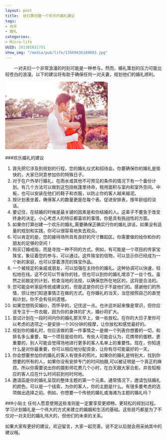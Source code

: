 ```yaml
--- 
layout: post
title:  给打算创建一个欢乐的婚礼建议
tags: 
- 欢乐
- 婚礼
categories:
- Micro-life
UUID: 201301031751
show_img: "/media/pub/life/13569436189893.jpg"
---
```


  　　一对夫妇一个非常浪漫的时刻可能是一种参与。然而，婚礼策划的压力可能比较苍白的浪漫。以下的建议将有助于确保任何一对夫妻，规划他们的婚礼顺利。

<img src="/media/pub/life/13569436189893.jpg" width="330px" alt="婚纱照" class="img-center"></img>

###欢乐婚礼的建议
<ol>
<li>
首先把它涉及到规划的行程，您的婚礼仪式和招待会。你要确保你的婚礼是愉快的，大家已同意参加你的特殊日子。
</li>
<li>
对于在户外举行婚礼，在雨水或其他不可预见的条件的情况下有一个备份计划。有几个方法可以做到这包括帐篷里待命，租用面积与室内和室外空间。中板，也可以安装在他们的鞋子和衣服，以防止你的客人越来越泥。
</li>
<li>
按计划表坐着，确保客人的数量更是在每个表。促进安排表，按年龄组的谈话。
</li>
<li>
要记住，在结婚的时候是最关键的因素是和你结婚的人。这辈子不要急于改变终身的决定。小心考虑人的特征都喜欢的事情，你是具有挑战性的方面。
</li>
<li>
如果你打算创建一个欢乐的婚礼,需要确保正确实行你的婚礼讲话，如果没有适量的规划和实践，你可以很容易地失去观众。
</li>
<li>
可以肯定的是，您的接待场所具有良好的尺寸舞蹈区。你需要做的给你和你的朋友的足够的空间！
</li>
<li>
购买订婚戒指，而是寻找一种不同的方式。例如，有可能是一个项目的传家宝珠宝，象征着您的参与，可以通过。这件珠宝的信物，可以显示你已经成为一个新的家庭，也可以穿着漂亮的珠宝作品。
</li>
<li>
一个被规定的亲戚或朋友，可以加强在主持你的婚礼。这种协调可以快速，轻松地在线。这不仅可以节省你的钱，但也可以到你的婚礼增添了一丝个性。虽然之前敲定的计划，检查当地的法规，以确保您所在地区的，这将是合法的。
</li>
<li>
您可能会听家庭传统或建议的，但是这是你的日子不是他们的。感谢他们的热情，但让他们知道事情正在做的方式。在你婚礼的当天，当您按照自己的直觉和计划，你不会有任何遗憾。
</li>
<li>
如果您想购买婚纱，而怀孕的，记住这一点。也许这听起来像是常识，但你应该专注于一件衣服，因为你的身体的扩大，婚纱将扩大。
</li>
<li>
尝试计划在一段时间内你的婚礼那天早上，做一些放松。在你的大日子里你可以考虑的选项之一是安排一个30分钟的按摩，让你放松和感觉最好的。
</li>
<li>
规划你的婚礼时，你应该做的第一件事情之一是做一个列表你想要的一切，和排名多么重要，每一个项目是给你的。有些人可能会认为，花携带的蛋糕，更重要的，别人可能会觉得场地进行更多的客人名单上的重要性。现在，你知道什么是对你最重要，你可以相应地分配资金，让你有尽可能最好的一天。
</li>
<li>
你会想要参加你的婚礼的客人有很多的照片。如果你的婚礼是特别大，找到你想要的所有的人，如果你没有安排专门的时间拍摄,可以被证明是一个真正的麻烦。所以你需要说出你的摄影师花费几个小时，在白天跟大家合影，并告知相应的客人应在什么时间前到何时何地。
</li>
<li>
邀请函是你的婚礼呈现的整体主题的第一个元素。通常情况下，邀请包括婚礼的颜色，可以是一个线索，为你的客人，你的主题是什么。有很多要考虑的选项做出选择之前。例如，你想要一个传统的婚礼或海滩为主题的婚礼吗？
</li>
</ol>

###小贴士
任何人愿意使用这些准则是一定要享受更顺畅，更轻松的规划过程。学习计划婚礼是一个伟大的方式来建立的婚姻和生活的基础。这些技巧都是为了不仅对一对夫妇的婚礼伟大的，但他们的未来的关系。

如果大家有更好的建议，欢迎留言，大家一起完善。说不定以后就会用采纳其中的建议哦。
